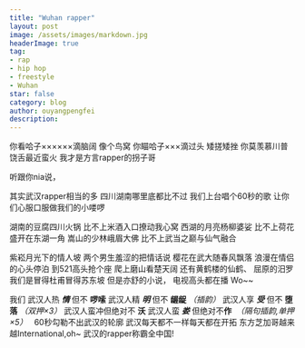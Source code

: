 ```yaml
---
title: "Wuhan rapper"
layout: post
image: /assets/images/markdown.jpg
headerImage: true
tag:
- rap
- hip hop
- freestyle
- Wuhan
star: false
category: blog
author: ouyangpengfei
description: 
---
```


你看哈子××××××滴脑阔
像个鸟窝
你瞄哈子×××滴过头
矮搓矮挫
你莫羡慕川普饶舌最近蛮火
我才是方言rapper的拐子哥

听跟你nia说，

其实武汉rapper相当的多
四川湖南哪里底都比不过
我们上台唱个60秒的歌
让你们心服口服做我们的小喽啰

湖南的豆腐四川火锅
比不上米酒入口撩动我心窝
西湖的月亮杨柳婆娑
比不上荷花盛开在东湖一角
嵩山的少林峨眉大佛
比不上武当之巅与仙气融合

紫崧月光下的情人坡
两个男生羞涩的把情话说
樱花在武大随春风飘落
浪漫在情侣的心头停泊
到521高头抢个座
爬上磨山看楚天阔
还有黄鹤楼的仙鹤、
屈原的汨罗
我们是冒得杜甫冒得苏东坡
但是亦舒的小说，
电视高头都在播
Wo~~

我们
武汉人热 **_情_** 但不 **啰嗦**
武汉人精 **_明_** 但不 **龌龊** _（插韵）_
武汉人享 **_受_** 但不 **堕落** _（双押×3）_
武汉人蛮冲但绝对不 **沃**
武汉人蛮 **_娄_** 但绝对不**作**  _（隔句插韵,单押×5）_
 
60秒勾勒不出武汉的轮廓
武汉每天都不一样每天都在开拓
东方芝加哥越来越International,oh~
武汉的rapper称霸全中国!
